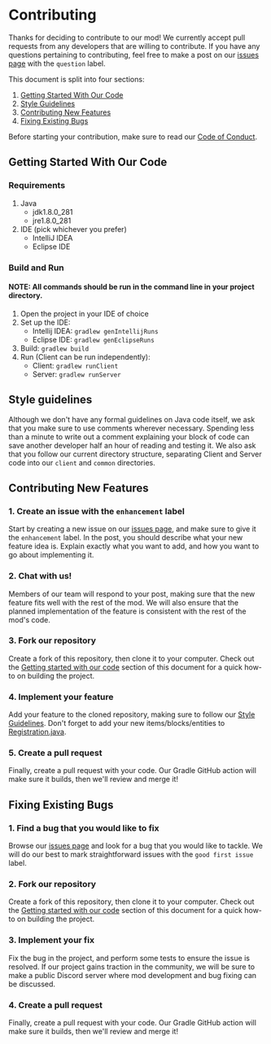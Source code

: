 # Contributing
Thanks for deciding to contribute to our mod! We currently accept pull requests from any developers that are willing to contribute. If you have any questions pertaining to contributing, feel free to make a post on our [issues page](https://github.com/MackQian/OSSMinecraftMod/issues?q=is%3Aopen+is%3Aissue) with the `question` label.

This document is split into four sections:
1. [Getting Started With Our Code](#getting-started-with-our-code)
2. [Style Guidelines](#style-guidelines)
3. [Contributing New Features](#contributing-new-features)
4. [Fixing Existing Bugs](#fixing-existing-bugs)

Before starting your contribution, make sure to read our [Code of Conduct](https://github.com/MackQian/TheDeepBlue/blob/main/CODE_OF_CONDUCT.md).

## Getting Started With Our Code
### Requirements
1. Java
	* jdk1.8.0_281
	* jre1.8.0_281
2. IDE (pick whichever you prefer)
	* IntelliJ IDEA
	* Eclipse IDE

### Build and Run

#### NOTE: All commands should be run in the command line in your project directory.

1. Open the project in your IDE of choice
2. Set up the IDE:
	* Intellij IDEA: ```gradlew genIntellijRuns```
	* Eclipse IDE: ```gradlew genEclipseRuns```
3. Build: ```gradlew build```
4. Run (Client can be run independently):
	* Client: ```gradlew runClient```
	* Server: ```gradlew runServer```


## Style guidelines
Although we don't have any formal guidelines on Java code itself, we ask that you make sure to use comments wherever necessary. Spending less than a minute to write out a comment explaining your block of code can save another developer half an hour of reading and testing it. We also ask that you follow our current directory structure, separating Client and Server code into our `client` and `common` directories. 

## Contributing New Features

### 1. Create an issue with the `enhancement` label
Start by creating a new issue on our [issues page](https://github.com/MackQian/OSSMinecraftMod/issues?q=is%3Aopen+is%3Aissue), and make sure to give it the `enhancement` label. In the post, you should describe what your new feature idea is. Explain exactly what you want to add, and how you want to go about implementing it.

### 2. Chat with us!
Members of our team will respond to your post, making sure that the new feature fits well with the rest of the mod. We will also ensure that the planned implementation of the feature is consistent with the rest of the mod's code.

### 3. Fork our repository
Create a fork of this repository, then clone it to your computer. Check out the [Getting started with our code](#getting-started-with-our-code) section of this document for a quick how-to on building the project.

### 4. Implement your feature
Add your feature to the cloned repository, making sure to follow our [Style Guidelines](#style-guidelines). Don't forget to add your new items/blocks/entities to [Registration.java](https://github.com/MackQian/OSSMinecraftMod/blob/main/src/main/java/com/oss/ossmod/Registration.java).

### 5. Create a pull request
Finally, create a pull request with your code. Our Gradle GitHub action will make sure it builds, then we'll review and merge it!

## Fixing Existing Bugs
### 1. Find a bug that you would like to fix
Browse our [issues page](https://github.com/MackQian/OSSMinecraftMod/issues?q=is%3Aopen+is%3Aissue) and look for a bug that you would like to tackle. We will do our best to mark straightforward issues with the `good first issue` label.

### 2. Fork our repository
Create a fork of this repository, then clone it to your computer. Check out the [Getting started with our code](#getting-started-with-our-code) section of this document for a quick how-to on building the project.

### 3. Implement your fix
Fix the bug in the project, and perform some tests to ensure the issue is resolved. If our project gains traction in the community, we will be sure to make a public Discord server where mod development and bug fixing can be discussed.

### 4. Create a pull request
Finally, create a pull request with your code. Our Gradle GitHub action will make sure it builds, then we'll review and merge it!
